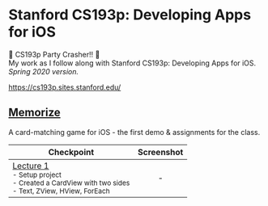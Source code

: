 # Stanford CS193p: Developing Apps for iOS
🎉 CS193p Party Crasher!! 🎉<br>
My work as I follow along with Stanford CS193p: Developing Apps for iOS.<br>
*Spring 2020 version.*

https://cs193p.sites.stanford.edu/

## [Memorize](https://github.com/solitaryewe/Stanford-CS193p/tree/main/Memorize)

A card-matching game for iOS - the first demo & assignments for the class.

| Checkpoint | Screenshot |
| ---------- | :----: |
| [Lecture 1](https://github.com/solitaryewe/Stanford-CS193p/commit/84b55a51060ae8397054f80dbb31d0d0851ec8cc)<br><sub>- Setup project<br>- Created a CardView with two sides<br>- Text, ZView, HView, ForEach</sub> | - |
